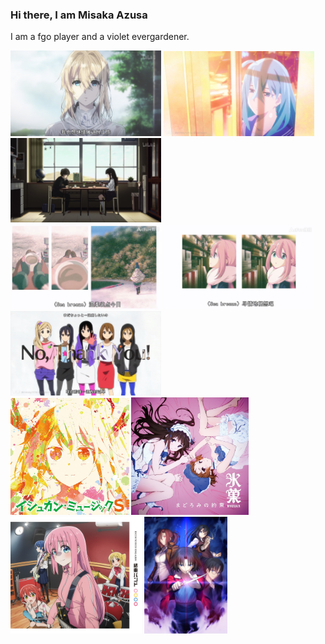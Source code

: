 ### Hi there, I am Misaka Azusa
I am a fgo player and a violet evergardener.

<img src="./image/violet_evergarden.jpeg" alt="violet evergarden" width="241" /> <img src="./image/vivy-flourite_eye's_song.jpeg" alt="Vivy:Flourite Eye's Song" width="241" /> <img src="./image/hyouka.jpeg" alt="hyouka" width="241" />  
<img src="./image/ゆるキャン△_しまりん.jpeg" alt="しまりん" width="242" /> <img src="./image/ゆるキャン△_各務原(かがみはら)なでしこ.jpeg" alt="各務原(かがみはら)なでしこ" width="240" /> <img src="./image/k-on.jpeg" alt="k-on" width="241" />     
<img src="./image/小林さんちのメイドラゴン.jpeg" alt="小林さんちのメイドラゴン" width="189.5" /> <img src="./image/hyouka_ed.jpeg" alt="hyouka_ed" width="187.5" /> <img src="./image/ぼっち・ざ・ろっく!.jpeg" alt="ぼっち・ざ・ろっく!" width="210" /> <img src="./image/空の境界.jpeg" alt="空の境界" height="187" />
